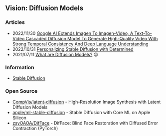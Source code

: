 ## Vision: Diffusion Models


### Articles
- 2022/11/30 [Google AI Extends Imagen To Imagen-Video, A Text-To-Video Cascaded Diffusion Model To Generate High-Quality Video With Strong Temporal Consistency And Deep Language Understanding](https://www.marktechpost.com/2022/11/30/google-ai-extends-imagen-to-imagen-video-a-text-to-video-cascaded-diffusion-model-to-generate-high-quality-video-with-strong-temporal-consistency-and-deep-language-understanding/)
- 2022/10/31 [Personalizing Stable Diffusion with Determined](https://www.determined.ai/blog/stable-diffusion-core-api)
- 2021/07/11 [What are Diffusion Models?](https://lilianweng.github.io/posts/2021-07-11-diffusion-models/) 😍


### Information
- [Stable Diffusion](https://en.wikipedia.org/wiki/Stable_Diffusion)


### Open Source
- [CompVis/latent-diffusion](https://github.com/CompVis/latent-diffusion) - High-Resolution Image Synthesis with Latent Diffusion Models
- [apple/ml-stable-diffusion](https://github.com/apple/ml-stable-diffusion) - Stable Diffusion with Core ML on Apple Silicon
- [zsyOAOA/DifFace](https://github.com/zsyOAOA/DifFace) - DifFace: Blind Face Restoration with Diffused Error Contraction (PyTorch)

